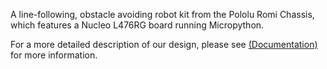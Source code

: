 A line-following, obstacle avoiding robot kit from the Pololu Romi Chassis, which features a Nucleo L476RG board running Micropython.

For a more detailed description of our design, please see [(Documentation)](https://mckgruber.github.io/ME_405_W25/) for more information.
